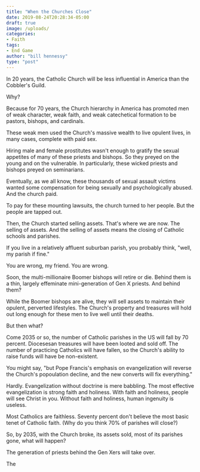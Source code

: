 ```yaml
---
title: "When the Churches Close"
date: 2019-08-24T20:28:34-05:00
draft: true
image: /uploads/
categories:
- Faith
tags:
- End Game
author: "bill hennessy"
type: "post"
---
```


In 20 years, the Catholic Church will be less influential in America than the Cobbler's Guild. 

Why? 

Because for 70 years, the Church hierarchy in America has promoted men of weak character, weak faith, and weak catechetical formation to be pastors, bishops, and cardinals. 

These weak men used the Church's massive wealth to live opulent lives, in many cases, complete with paid sex. 

Hiring male and female prostitutes wasn't enough to gratify the sexual appetites of many of these priests and bishops. So they preyed on the young and on the vulnerable. In particularly, these wicked priests and bishops preyed on seminarians. 

Eventually, as we all know, these thousands of sexual assault victims wanted some compensation for being sexually and psychologically abused. And the church paid. 

To pay for these mounting lawsuits, the church turned to her people. But the people are tapped out. 

Then, the Church started selling assets. That's where we are now. The selling of assets. And the selling of assets means the closing of Catholic schools and parishes. 

If you live in a relatively affluent suburban parish, you probably think, "well, my parish if fine." 

You are wrong, my friend. You are wrong. 

Soon, the multi-millionaire Boomer bishops will retire or die. Behind them is a thin, largely effeminate mini-generation of Gen X priests. And behind them? 

While the Boomer bishops are alive, they will sell assets to maintain their opulent, perverted lifestyles. The Church's property and treasures will hold out long enough for these men to live well until their deaths. 

But then what? 

Come 2035 or so, the number of Catholic parishes in the US will fall by 70 percent. Diocesesan treasures will have been looted and sold off. The number of practicing Catholics will have fallen, so the Church's ability to raise funds will have be non-existent. 

You might say, "but Pope Francis's emphasis on evangelization will reverse the Church's popoulation decline, and the new converts will fix everything."

Hardly. Evangelization without doctrine is mere babbling. The most effective evangelization is strong faith and holiness. With faith and holiness, people will see Christ in you. Without faith and holiness, human ingenuity is useless. 

Most Catholics are faithless. Seventy percent don't believe the most basic tenet of Catholic faith. (Why do you think 70% of parishes will close?)

So, by 2035, with the Church broke, its assets sold, most of its parishes gone, what will happen?

The generation of priests behind the Gen Xers will take over. 

The